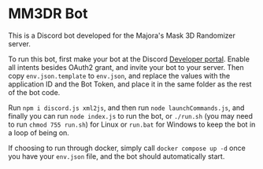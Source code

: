 # MM3DR Bot
This is a Discord bot developed for the Majora's Mask 3D Randomizer server.

To run this bot, first make your bot at the Discord [Developer portal](https://discord.com/developers/applications). Enable all intents besides OAuth2 grant, and invite your bot to your server.
Then copy `env.json.template` to `env.json`, and replace the values with the application ID and the Bot Token, and place it in the same folder as the rest of the bot code.

Run `npm i discord.js xml2js`, and then run `node launchCommands.js`, and finally you can run `node index.js` to run the bot, or `./run.sh` (you may need to run `chmod 755 run.sh`) for Linux or `run.bat` for Windows to keep the bot in a loop of being on.

If choosing to run through docker, simply call `docker compose up -d` once you have your `env.json` file, and the bot should automatically start.
